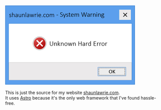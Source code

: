 ![alt text](/public/image.png)

This is just the source for my website [shaunlawrie.com](https://shaunlawrie.com/).  
It uses [Astro](https://astro.build/) because it's the only web framework that I've found hassle-free.  